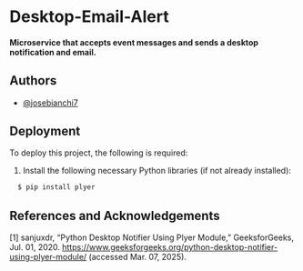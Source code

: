 # Desktop-Email-Alert

#### Microservice that accepts event messages and sends a desktop notification and email. 

## Authors

- [@josebianchi7](https://github.com/josebianchi7)


## Deployment

To deploy this project, the following is required:

1. Install the following necessary Python libraries (if not already installed):

```bash
  $ pip install plyer
```


## References and Acknowledgements

[1] sanjuxdr, “Python Desktop Notifier Using Plyer Module,” GeeksforGeeks, Jul. 01, 2020. https://www.geeksforgeeks.org/python-desktop-notifier-using-plyer-module/ (accessed Mar. 07, 2025).

